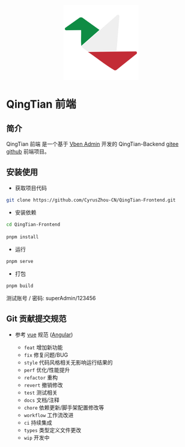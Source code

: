 <div align="center"> <img alt="QingTian Logo" width="200" height="200" src="public\resource\img\logo.svg"></div>
<h1>QingTian 前端</h1>
</div>

## 简介

QingTian 前端 是一个基于 [Vben Admin](https://github.com/vbenjs/vue-vben-admin) 开发的 QingTian-Backend [gitee](https://gitee.com/CyrusZHou/QingTian-Backend) [github](https://github.com/CyrusZhou-CN/QingTian-Backend) 前端项目。

## 安装使用

- 获取项目代码

```bash
git clone https://github.com/CyrusZhou-CN/QingTian-Frontend.git
```

- 安装依赖

```bash
cd QingTian-Frontend

pnpm install

```

- 运行

```bash
pnpm serve
```

- 打包

```bash
pnpm build
```

测试账号 / 密码: superAdmin/123456

## Git 贡献提交规范

- 参考 [vue](https://github.com/vuejs/vue/blob/dev/.github/COMMIT_CONVENTION.md) 规范 ([Angular](https://github.com/conventional-changelog/conventional-changelog/tree/master/packages/conventional-changelog-angular))

  - `feat` 增加新功能
  - `fix` 修复问题/BUG
  - `style` 代码风格相关无影响运行结果的
  - `perf` 优化/性能提升
  - `refactor` 重构
  - `revert` 撤销修改
  - `test` 测试相关
  - `docs` 文档/注释
  - `chore` 依赖更新/脚手架配置修改等
  - `workflow` 工作流改进
  - `ci` 持续集成
  - `types` 类型定义文件更改
  - `wip` 开发中
